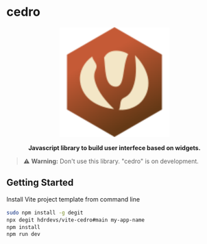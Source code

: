 # cedro


<div align="center">
  <img src="https://raw.githubusercontent.com/hdrdevs/cedro/main/public/cedro-logo.svg" alt="Cedro" width="256">
  <p><strong>Javascript library to build user interfece based on widgets.</strong></p>
</div>

> ⚠️ **Warning:** Don't use this library. "cedro" is on development.

## Getting Started

Install Vite project template from command line

```sh
sudo npm install -g degit
npx degit hdrdevs/vite-cedro#main my-app-name
npm install
npm run dev
```
